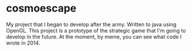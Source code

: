 # cosmoescape
My project that I began to develop after the army. Written to java using OpenGL.
This project is a prototype of the strategic game that I'm going to develop in the future.
At the moment, by meme, you can see what code I wrote in 2014.
